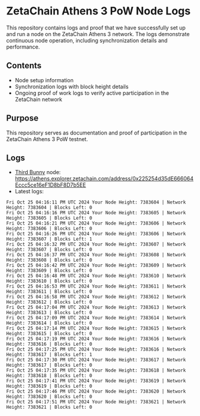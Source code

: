 # ZetaChain Athens 3 PoW Node Logs
This repository contains logs and proof that we have successfully set up and run a node on the ZetaChain Athens 3 network. The logs demonstrate continuous node operation, including synchronization details and performance.

## Contents
- Node setup information
- Synchronization logs with block height details
- Ongoing proof of work logs to verify active participation in the ZetaChain network

## Purpose
This repository serves as documentation and proof of participation in the ZetaChain Athens 3 PoW testnet.

## Logs

- [Third Bunny](https://thirdbunny.xyz/) node: https://athens.explorer.zetachain.com/address/0x225254d35dE666064Eccc5ce16eF1D8bF8D7b5EE
- Latest logs:
```
Fri Oct 25 04:16:11 PM UTC 2024 Your Node Height: 7383604 | Network Height: 7383604 | Blocks Left: 0
Fri Oct 25 04:16:16 PM UTC 2024 Your Node Height: 7383605 | Network Height: 7383605 | Blocks Left: 0
Fri Oct 25 04:16:21 PM UTC 2024 Your Node Height: 7383606 | Network Height: 7383606 | Blocks Left: 0
Fri Oct 25 04:16:26 PM UTC 2024 Your Node Height: 7383606 | Network Height: 7383607 | Blocks Left: 1
Fri Oct 25 04:16:32 PM UTC 2024 Your Node Height: 7383607 | Network Height: 7383607 | Blocks Left: 0
Fri Oct 25 04:16:37 PM UTC 2024 Your Node Height: 7383608 | Network Height: 7383608 | Blocks Left: 0
Fri Oct 25 04:16:42 PM UTC 2024 Your Node Height: 7383609 | Network Height: 7383609 | Blocks Left: 0
Fri Oct 25 04:16:48 PM UTC 2024 Your Node Height: 7383610 | Network Height: 7383610 | Blocks Left: 0
Fri Oct 25 04:16:53 PM UTC 2024 Your Node Height: 7383611 | Network Height: 7383611 | Blocks Left: 0
Fri Oct 25 04:16:58 PM UTC 2024 Your Node Height: 7383612 | Network Height: 7383612 | Blocks Left: 0
Fri Oct 25 04:17:04 PM UTC 2024 Your Node Height: 7383613 | Network Height: 7383613 | Blocks Left: 0
Fri Oct 25 04:17:09 PM UTC 2024 Your Node Height: 7383614 | Network Height: 7383614 | Blocks Left: 0
Fri Oct 25 04:17:14 PM UTC 2024 Your Node Height: 7383615 | Network Height: 7383615 | Blocks Left: 0
Fri Oct 25 04:17:19 PM UTC 2024 Your Node Height: 7383616 | Network Height: 7383616 | Blocks Left: 0
Fri Oct 25 04:17:25 PM UTC 2024 Your Node Height: 7383616 | Network Height: 7383617 | Blocks Left: 1
Fri Oct 25 04:17:30 PM UTC 2024 Your Node Height: 7383617 | Network Height: 7383617 | Blocks Left: 0
Fri Oct 25 04:17:35 PM UTC 2024 Your Node Height: 7383618 | Network Height: 7383618 | Blocks Left: 0
Fri Oct 25 04:17:41 PM UTC 2024 Your Node Height: 7383619 | Network Height: 7383619 | Blocks Left: 0
Fri Oct 25 04:17:46 PM UTC 2024 Your Node Height: 7383620 | Network Height: 7383620 | Blocks Left: 0
Fri Oct 25 04:17:51 PM UTC 2024 Your Node Height: 7383621 | Network Height: 7383621 | Blocks Left: 0
```
